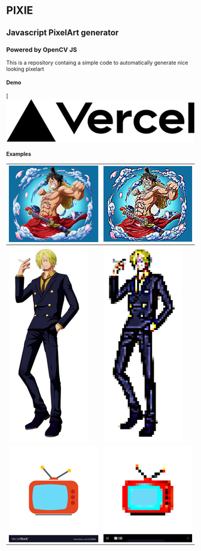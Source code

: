 # PIXIE
## Javascript PixelArt generator
### Powered by OpenCV JS

This is a repository containg a simple code to automatically generate nice looking pixelart

#### Demo
[![](assets/vercel.png)
#### Examples

|![alt text](assets/img.png "Title")|![alt text](assets/pixellated/luffy-5px.png "Title")|
|---|---|
|![alt text](assets/sanji.webp "Title")|![alt text](assets/pixellated/sanji-5px.png "Title")|
|![alt text](assets/tv_icon.jpg "Title")|![alt text](assets/pixellated/tv_icon-30px.png "Title")|




